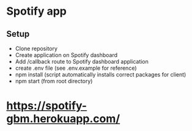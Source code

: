 # Spotify app

## Setup
- Clone repository
- Create application on Spotify dashboard
- Add /callback route to Spotify dashboard application
- create .env file (see .env.example for reference)
- npm install (script automatically installs correct packages for client)
- npm start (from root directory)

# https://spotify-gbm.herokuapp.com/
